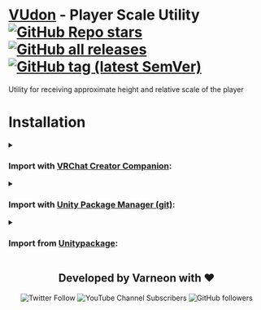 <div>

# [VUdon](https://github.com/Varneon/VUdon) - Player Scale Utility [![GitHub Repo stars](https://img.shields.io/github/stars/Varneon/VUdon-PlayerScaleUtility?style=flat&label=Stars)](https://github.com/Varneon/VUdon-PlayerScaleUtility/stargazers) [![GitHub all releases](https://img.shields.io/github/downloads/Varneon/VUdon-PlayerScaleUtility/total?color=blue&label=Downloads&style=flat)](https://github.com/Varneon/VUdon-PlayerScaleUtility/releases) [![GitHub tag (latest SemVer)](https://img.shields.io/github/v/tag/Varneon/VUdon-PlayerScaleUtility?color=blue&label=Release&sort=semver&style=flat)](https://github.com/Varneon/VUdon-PlayerScaleUtility/releases/latest)

</div>

Utility for receiving approximate height and relative scale of the player

# Installation

<details><summary>

### Import with [VRChat Creator Companion](https://vcc.docs.vrchat.com/vpm/packages#user-packages):</summary>

> 1. Download `com.varneon.vudon.player-scale-utility.zip` from [here](https://github.com/Varneon/VUdon-PlayerScaleUtility/releases/latest)
> 2. Unpack the .zip somewhere
> 3. In VRChat Creator Companion, navigate to `Settings` > `User Packages` > `Add`
> 4. Navigate to the unpacked folder, `com.varneon.vudon.player-scale-utility` and click `Select Folder`
> 5. `VUdon - Player Scale Utility` should now be visible under `Local User Packages` in the project view in VRChat Creator Companion
> 6. Click `Add`

</details><details><summary>

### Import with [Unity Package Manager (git)](https://docs.unity3d.com/2019.4/Documentation/Manual/upm-ui-giturl.html):</summary>

> 1. In the Unity toolbar, select `Window` > `Package Manager` > `[+]` > `Add package from git URL...` 
> 2. Copy and paste the following link into the URL input field: <pre lang="md">https://github.com/Varneon/VUdon-PlayerScaleUtility.git?path=/Packages/com.varneon.vudon.player-scale-utility</pre>

</details><details><summary>

### Import from [Unitypackage](https://docs.unity3d.com/2019.4/Documentation/Manual/AssetPackagesImport.html):</summary>

> 1. Download latest `com.varneon.vudon.player-scale-utility.unitypackage` from [here](https://github.com/Varneon/VUdon-PlayerScaleUtility/releases/latest)
> 2. Import the downloaded .unitypackage into your Unity project

</details>

<div align="center">

## Developed by Varneon with :hearts:

![Twitter Follow](https://img.shields.io/twitter/follow/Varneon?color=%231c9cea&label=%40Varneon&logo=Twitter&style=for-the-badge)
![YouTube Channel Subscribers](https://img.shields.io/youtube/channel/subscribers/UCKTxeXy7gyaxr-YA9qGWOYg?color=%23FF0000&label=Varneon&logo=YouTube&style=for-the-badge)
![GitHub followers](https://img.shields.io/github/followers/Varneon?color=%23303030&label=Varneon&logo=GitHub&style=for-the-badge)

</div>
